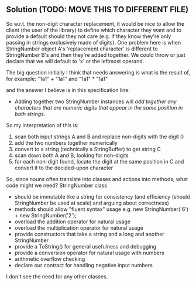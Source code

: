 
## Solution (TODO: MOVE THIS TO DIFFERENT FILE)
So w.r.t. the non-digit character replacement, it would be nice to allow the client (the user of the library) to define which character they want and to provide a default should they not care (e.g. if they know they're only passing in strings exclusively made of digits). One problem here is when StringNumber object A's 'replacement character' is different to StringNumber B's and then they're added together. We could throw or just declare that we will default to 'x' or the leftmost operand.

The big question initially I think that needs answering is what is the result of, for example:
        "1a1" + "1a1" and "1a1" * "1a1" 

and the answer I believe is in this specification line:
 - Adding together two StringNumber instances will *add together any characters that are numeric digits that appear in the same position in both strings*. 

So my interpretation of this is:
1. scan both input strings A and B and replace non-digits with the digit 0
1. add the two numbers together numerically 
1. convert to a string (technically a StringBuffer) to get string C
1. scan down both A and B, looking for non-digits
1. for each non-digit found, locate the digit at the same position in C and convert it to the decided-upon character

So, since nouns often translate into classes and actions into methods, what code might we need?
StringNumber class
- should be immutable like a string for consistency (and efficiency (should StringNumber be used at scale) and arguing about correctness)
- methods should allow "fluent syntax" usage e.g. new StringNumber('6') + new StringNumber('2');
- overload the addition operator for natural usage
- overload the multiplication operator for natural usage
- provide constructors that take a string and a long and another StringNumber
- provide a ToString() for general usefulness and debugging
- provide a conversion operator for natural usage with numbers
- arithmetic overflow checking
- declare our contract for handling negative input numbers

I don't see the need for any other classes.